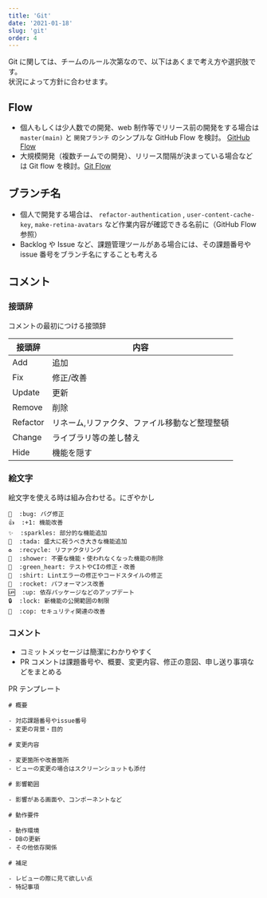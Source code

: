 ```yaml
---
title: 'Git'
date: '2021-01-18'
slug: 'git'
order: 4
---
```


Git に関しては、チームのルール次第なので、以下はあくまで考え方や選択肢です。  
状況によって方針に合わせます。

## Flow

- 個人もしくは少人数での開発、web 制作等でリリース前の開発をする場合は `master(main)` と `開発ブランチ` のシンプルな GitHub Flow を検討。 [GitHub Flow](https://guides.github.com/introduction/flow/)
- 大規模開発（複数チームでの開発）、リリース間隔が決まっている場合などは Git flow を検討。[Git Flow](https://nvie.com/posts/a-successful-git-branching-model/)

## ブランチ名

- 個人で開発する場合は、 `refactor-authentication` , `user-content-cache-key`, `make-retina-avatars` など作業内容が確認できる名前に（GitHub Flow 参照）
- Backlog や Issue など、課題管理ツールがある場合には、その課題番号や issue 番号をブランチ名にすることも考える

## コメント

### 接頭辞

コメントの最初につける接頭辞

| 接頭辞   | 内容                                          |
| -------- | --------------------------------------------- |
| Add      | 追加                                          |
| Fix      | 修正/改善                                     |
| Update   | 更新                                          |
| Remove   | 削除                                          |
| Refactor | リネーム,リファクタ、ファイル移動など整理整頓 |
| Change   | ライブラリ等の差し替え                        |
| Hide     | 機能を隠す                                    |

### 絵文字

絵文字を使える時は組み合わせる。にぎやかし

```
🐛  :bug: バグ修正
👍  :+1: 機能改善
✨  :sparkles: 部分的な機能追加
🎉  :tada: 盛大に祝うべき大きな機能追加
♻️  :recycle: リファクタリング
🚿  :shower: 不要な機能・使われなくなった機能の削除
💚  :green_heart: テストやCIの修正・改善
👕  :shirt: Lintエラーの修正やコードスタイルの修正
🚀  :rocket: パフォーマンス改善
🆙  :up: 依存パッケージなどのアップデート
🔒  :lock: 新機能の公開範囲の制限
👮  :cop: セキュリティ関連の改善
```

### コメント

- コミットメッセージは簡潔にわかりやすく
- PR コメントは課題番号や、概要、変更内容、修正の意図、申し送り事項などをまとめる

PR テンプレート

```
# 概要

- 対応課題番号やissue番号
- 変更の背景・目的

# 変更内容

- 変更箇所や改善箇所
- ビューの変更の場合はスクリーンショットも添付

# 影響範囲

- 影響がある画面や、コンポーネントなど

# 動作要件

- 動作環境
- DBの更新
- その他依存関係

# 補足

- レビューの際に見て欲しい点
- 特記事項
```
